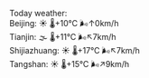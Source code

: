 Today weather:  
Beijing: ☀️ 🌡️+10°C 🌬️↑0km/h  
Tianjin: 🌫  🌡️+11°C 🌬️↖7km/h  
Shijiazhuang: ☀️ 🌡️+17°C 🌬️↖7km/h  
Tangshan: ☀️ 🌡️+15°C 🌬️↗9km/h  

